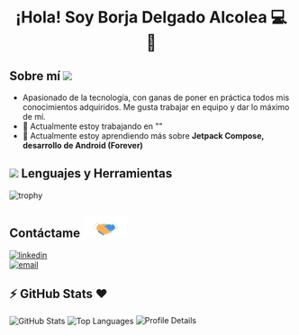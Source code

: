 <h1 align="center">¡Hola! Soy Borja Delgado Alcolea 💻 👋</h1> 

## Sobre mí <img src="https://media.giphy.com/media/UQJlZ2OcaCA2RLfGiZ/giphy.gif?cid=790b7611tpr2gif2fwu93a4qqeqk6ewj5yijnk3n1iqyegei&ep=v1_stickers_search&rid=giphy.gif&ct=s" width="50">

- Apasionado de la tecnología, con ganas de poner en práctica todos mis conocimientos adquiridos. Me gusta trabajar en equipo y dar lo máximo de mí.
- 🔭 Actualmente estoy trabajando en ""
- 🌱 Actualmente estoy aprendiendo más sobre **Jetpack Compose, desarrollo de Android (Forever)**

## <img src="https://media2.giphy.com/media/QssGEmpkyEOhBCb7e1/giphy.gif?cid=ecf05e47a0n3gi1bfqntqmob8g9aid1oyj2wr3ds3mg700bl&rid=giphy.gif" width="25"/> **Lenguajes y Herramientas**

![trophy](https://skillicons.dev/icons?i=kotlin,java,cs,androidstudio,idea,visualstudio,dotnet,firebase,git,github,stackoverflow,postman&perline=18)

## **Contáctame** <img src="https://github.com/0xAbdulKhalid/0xAbdulKhalid/raw/main/assets/mdImages/handshake.gif" width="80" alt="Contáctame"/>

<div align='left'>
  <ul style="list-style: none; padding: 0;">
    <li>
      <a href="https://linkedin.com/in/borjadelgadoalcolea" target="_blank">
        <img src="https://img.shields.io/badge/linkedin:  borjadelgado-%2300acee.svg?color=405DE6&style=for-the-badge&logo=linkedin&logoColor=white" alt="linkedin"/>
      </a>
    </li>
    <li>
      <a href="mailto:borjadelgadodev@gmail.com">
        <img src="https://img.shields.io/badge/email:%20borjadelgadodev@gmail.com-%2300acee.svg?color=1DA1F2&style=for-the-badge&logo=gmail&logoColor=white" alt="email"/>
      </a>
    </li>
  </ul>
</div>

## :zap: GitHub Stats ❤️ 

<div>
   <img align="center" src="http://github-profile-summary-cards.vercel.app/api/cards/stats?username=borjadelgadodev&theme=nord_dark" alt="GitHub Stats"/>
   <img align="center" src="https://github-readme-stats.vercel.app/api/top-langs/?username=borjadelgadodev&layout=compact&theme=dark&bg_color=2E3440&text_color=88C0D0&rank_icon=88C0D0" alt="Top Languages"/>
   <img src="http://github-profile-summary-cards.vercel.app/api/cards/profile-details?username=borjadelgadodev&theme=nord_dark" alt="Profile Details"/>
</div>
